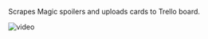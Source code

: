 Scrapes Magic spoilers and uploads cards to Trello board.

![video](https://s3.amazonaws.com/f.cl.ly/items/1b1h28262r190s21353v/Screen%20Recording%202016-03-27%20at%2003.45%20PM.gif?v=fa3ce6ae)
